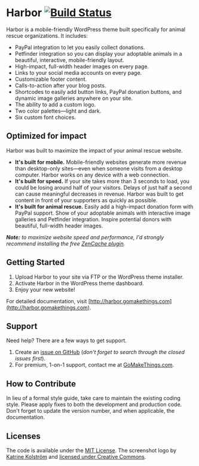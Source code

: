 # Harbor [![Build Status](https://travis-ci.org/cferdinandi/harbor-wp-theme.svg)](https://travis-ci.org/cferdinandi/harbor-wp-theme)

Harbor is a mobile-friendly WordPress theme built specifically for animal rescue organizations. It includes:

- PayPal integration to let you easily collect donations.
- Petfinder integration so you can display your adoptable animals in a beautiful, interactive, mobile-friendly layout.
- High-impact, full-width header images on every page.
- Links to your social media accounts on every page.
- Customizable footer content.
- Calls-to-action after your blog posts.
- Shortcodes to easily add button links, PayPal donation buttons, and dynamic image galleries anywhere on your site.
- The ability to add a custom logo.
- Two color palettes&mdash;light and dark.
- Six custom font choices.


## Optimized for impact

Harbor was built to maximize the impact of your animal rescue website.

- **It's built for mobile.** Mobile-friendly websites generate more revenue than desktop-only sites&mdash;even when someone visits from a desktop computer. Harbor works on any device with a web connection.
- **It's built for speed.** If your site takes more than 3 seconds to load, you could be losing around half of your visitors. Delays of just half a second can cause meaningful decreases in revenue. Harbor was built to get content in front of your supporters as quickly as possible.
- **It's built for animal rescue.** Easily add a high-impact donation form with PayPal support. Show of your adoptable animals with interactive image galleries and Petfinder integration. Inspire potential donors with beautiful, full-width header images.

***Note:*** *to maximize website speed and performance, I'd strongly recommend installing the free [ZenCache plugin](http://zencache.com/).*



## Getting Started

1. Upload Harbor to your site via FTP or the WordPress theme installer.
2. Activate Harbor in the WordPress theme dashboard.
3. Enjoy your new website!

For detailed documentation, visit [http://harbor.gomakethings.com](http://harbor.gomakethings.com).


## Support

Need help? There are a few ways to get support.

1. Create an [issue on GitHub](https://github.com/cferdinandi/harbor-wp-theme/issues) (*don't forget to search through the closed issues first*).
2. For premium, 1-on-1 support, contact me at [GoMakeThings.com](http://gomakethings.com).



## How to Contribute

In lieu of a formal style guide, take care to maintain the existing coding style. Please apply fixes to both the development and production code. Don't forget to update the version number, and when applicable, the documentation.



## Licenses

The code is available under the [MIT License](LICENSE.md). The screenshot logo by [Katrine Kolström](https://thenounproject.com/search/?q=harbor&i=155968) and [licensed under Creative Commons](http://creativecommons.org/licenses/by/3.0/us/).